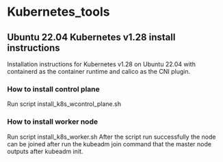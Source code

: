 # Kubernetes_tools
##  Ubuntu 22.04 Kubernetes v1.28 install instructions
Installation instructions for Kubernetes v1.28 on Ubuntu 22.04 with containerd as the container runtime and calico as the CNI plugin.
###  How to install control plane
Run script install_k8s_wcontrol_plane.sh

###  How to install worker node
Run script install_k8s_worker.sh
After the script run successfully the node can be joined after run the kubeadm join command that the master node outputs after kubeadm init.
